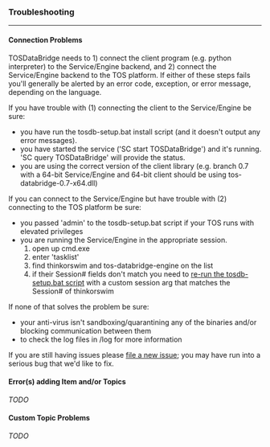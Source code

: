 ### Troubleshooting
- - -

#### Connection Problems

TOSDataBridge needs to 1) connect the client program (e.g. python interpreter) to the Service/Engine backend, and 2) connect the Service/Engine backend to the TOS platform. If either of these steps fails you'll generally be alerted by an error code, exception, or error message, depending on the language.

If you have trouble with (1) connecting the client to the Service/Engine be sure:

- you have run the tosdb-setup.bat install script (and it doesn't output any error messages).
- you have started the service ('SC start TOSDataBridge') and it's running. 'SC query TOSDataBridge' will provide the status.
- you are using the correct version of the client library (e.g. branch 0.7 with a 64-bit Service/Engine and 64-bit client should be using tos-databridge-0.7-x64.dll)

If you can connect to the Service/Engine but have trouble with (2) connecting to the TOS platform be sure:

- you passed 'admin' to the tosdb-setup.bat script if your TOS runs with elevated privileges
- you are running the Service/Engine in the appropriate session. 
     1. open up cmd.exe 
     2. enter 'tasklist' 
     3. find thinkorswim and tos-databridge-engine on the list
     4. if their Session# fields don't match you need to [re-run the tosdb-setup.bat script](README.md#quick-setup) with a custom session arg that matches the Session# of thinkorswim

If none of that solves the problem be sure:
- your anti-virus isn't sandboxing/quarantining any of the binaries and/or blocking communication between them
- to check the log files in /log for more information

If you are still having issues please [file a new issue](https://github.com/jeog/TOSDataBridge/issues/new); you may have run into a serious bug that we'd like to fix.


#### Error(s) adding Item and/or Topics

*TODO*


#### Custom Topic Problems

*TODO*



